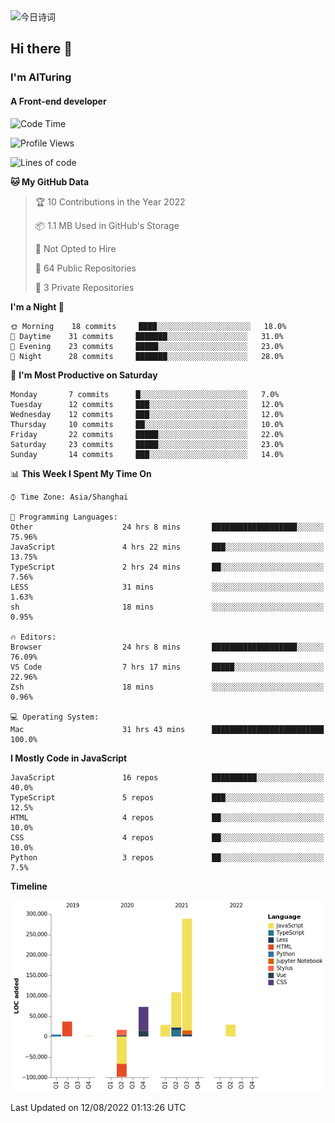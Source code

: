 <img alt="今日诗词" src="https://v2.jinrishici.com/one.svg?font-size=30&spacing=2&color=skyblue" style="max-width:100%; display: block; margin: 0 auto;">

## Hi there 👋
### I'm AITuring
#### A Front-end developer

<!-- <img src="./dhx.gif" width="400px"/> -->

<!--START_SECTION:waka-->
![Code Time](http://img.shields.io/badge/Code%20Time-0%20secs-blue)

![Profile Views](http://img.shields.io/badge/Profile%20Views-0-blue)

![Lines of code](https://img.shields.io/badge/From%20Hello%20World%20I%27ve%20Written-486%20Thousand%20lines%20of%20code-blue)

**🐱 My GitHub Data** 

> 🏆 10 Contributions in the Year 2022
 > 
> 📦 1.1 MB Used in GitHub's Storage 
 > 
> 🚫 Not Opted to Hire
 > 
> 📜 64 Public Repositories 
 > 
> 🔑 3 Private Repositories  
 > 
**I'm a Night 🦉** 

```text
🌞 Morning    18 commits     ████░░░░░░░░░░░░░░░░░░░░░   18.0% 
🌆 Daytime    31 commits     ███████░░░░░░░░░░░░░░░░░░   31.0% 
🌃 Evening    23 commits     █████░░░░░░░░░░░░░░░░░░░░   23.0% 
🌙 Night      28 commits     ███████░░░░░░░░░░░░░░░░░░   28.0%

```
📅 **I'm Most Productive on Saturday** 

```text
Monday       7 commits      █░░░░░░░░░░░░░░░░░░░░░░░░   7.0% 
Tuesday      12 commits     ███░░░░░░░░░░░░░░░░░░░░░░   12.0% 
Wednesday    12 commits     ███░░░░░░░░░░░░░░░░░░░░░░   12.0% 
Thursday     10 commits     ██░░░░░░░░░░░░░░░░░░░░░░░   10.0% 
Friday       22 commits     █████░░░░░░░░░░░░░░░░░░░░   22.0% 
Saturday     23 commits     █████░░░░░░░░░░░░░░░░░░░░   23.0% 
Sunday       14 commits     ███░░░░░░░░░░░░░░░░░░░░░░   14.0%

```


📊 **This Week I Spent My Time On** 

```text
⌚︎ Time Zone: Asia/Shanghai

💬 Programming Languages: 
Other                    24 hrs 8 mins       ███████████████████░░░░░░   75.96% 
JavaScript               4 hrs 22 mins       ███░░░░░░░░░░░░░░░░░░░░░░   13.75% 
TypeScript               2 hrs 24 mins       ██░░░░░░░░░░░░░░░░░░░░░░░   7.56% 
LESS                     31 mins             ░░░░░░░░░░░░░░░░░░░░░░░░░   1.63% 
sh                       18 mins             ░░░░░░░░░░░░░░░░░░░░░░░░░   0.95%

🔥 Editors: 
Browser                  24 hrs 8 mins       ███████████████████░░░░░░   76.09% 
VS Code                  7 hrs 17 mins       █████░░░░░░░░░░░░░░░░░░░░   22.96% 
Zsh                      18 mins             ░░░░░░░░░░░░░░░░░░░░░░░░░   0.96%

💻 Operating System: 
Mac                      31 hrs 43 mins      █████████████████████████   100.0%

```

**I Mostly Code in JavaScript** 

```text
JavaScript               16 repos            ██████████░░░░░░░░░░░░░░░   40.0% 
TypeScript               5 repos             ███░░░░░░░░░░░░░░░░░░░░░░   12.5% 
HTML                     4 repos             ██░░░░░░░░░░░░░░░░░░░░░░░   10.0% 
CSS                      4 repos             ██░░░░░░░░░░░░░░░░░░░░░░░   10.0% 
Python                   3 repos             ██░░░░░░░░░░░░░░░░░░░░░░░   7.5%

```


**Timeline**

![Chart not found](https://raw.githubusercontent.com/AITuring/AITuring/main/charts/bar_graph.png) 


 Last Updated on 12/08/2022 01:13:26 UTC
<!--END_SECTION:waka-->


